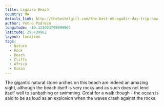 ```yaml
---
title: Legzira Beach
country: MA
details_link: http://thehostelgirl.com/the-best-e5-agadir-day-trip-how-to-get-to-legzira-beach-from-agadir/
author: Petro Podrezo
longitude: -10.122023799999965
latitude: 29.439962
layout: location
tags:
  - Nature
  - Rock
  - Beach
  - Cliffs
  - Africa
  - Ocean
---
```

The gigantic natural stone arches on this beach are indeed an amazing sight, although the beach itself is very rocky and as such does not lend itself well to sunbathing or swimming. Great for a walk though - the ocean is said to be as loud as an explosion when the waves crash against the rocks.
